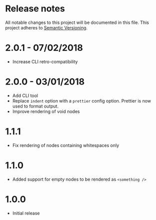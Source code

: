 # Release notes
All notable changes to this project will be documented in this file.
This project adheres to [Semantic Versioning](http://semver.org/).

# 2.0.1 - 07/02/2018

- Increase CLI retro-compatibility

# 2.0.0 - 03/01/2018

- Add CLI tool
- Replace `indent` option with a `prettier` config option.
  Prettier is now used to format output.
- Improve rendering of void nodes

# 1.1.1

- Fix rendering of nodes containing whitespaces only

# 1.1.0

- Added support for empty nodes to be rendered as `<something />`

# 1.0.0

- Initial release
